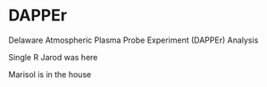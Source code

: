 # DAPPEr
Delaware Atmospheric Plasma Probe Experiment (DAPPEr) Analysis

Single R Jarod was here

Marisol is in the house
